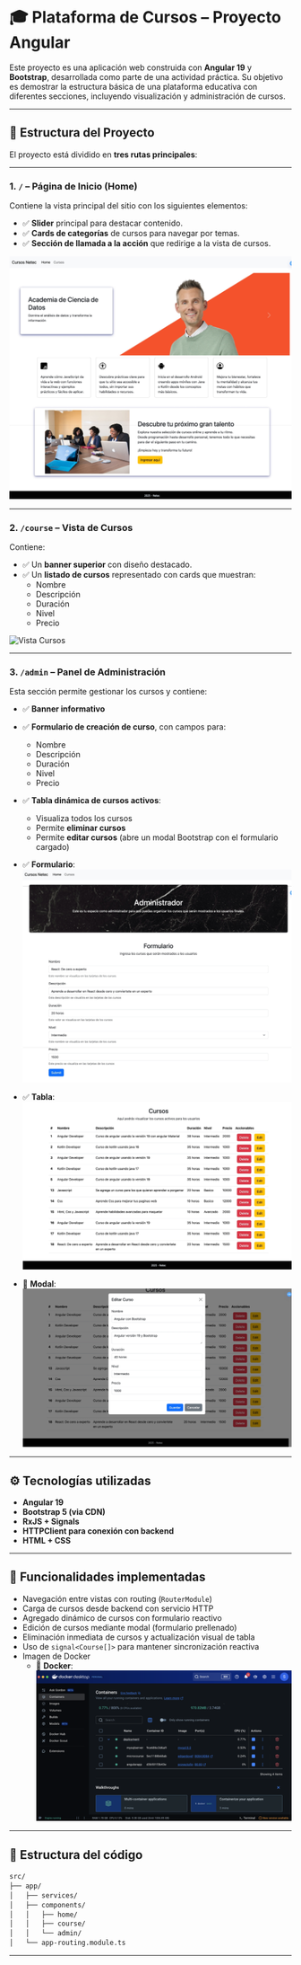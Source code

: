
# 🎓 Plataforma de Cursos – Proyecto Angular

Este proyecto es una aplicación web construida con **Angular 19** y **Bootstrap**, desarrollada como parte de una actividad práctica. Su objetivo es demostrar la estructura básica de una plataforma educativa con diferentes secciones, incluyendo visualización y administración de cursos.

---

## 🧩 Estructura del Proyecto

El proyecto está dividido en **tres rutas principales**:

---

### 1. `/` – Página de Inicio (Home)

Contiene la vista principal del sitio con los siguientes elementos:

- ✅ **Slider** principal para destacar contenido.
- ✅ **Cards de categorías** de cursos para navegar por temas.
- ✅ **Sección de llamada a la acción** que redirige a la vista de cursos.


![Vista Home](images/Capturas%20de%20pantalla/Captura_Home.jpeg)


---

### 2. `/course` – Vista de Cursos

Contiene:

- ✅ Un **banner superior** con diseño destacado.
- ✅ Un **listado de cursos** representado con cards que muestran:
  - Nombre
  - Descripción
  - Duración
  - Nivel
  - Precio



![Vista Cursos](/images/Capturas%20de%20pantalla/Captura_Curso.jpeg)


---

### 3. `/admin` – Panel de Administración

Esta sección permite gestionar los cursos y contiene:

- ✅ **Banner informativo**
- ✅ **Formulario de creación de curso**, con campos para:
  - Nombre
  - Descripción
  - Duración
  - Nivel
  - Precio
- ✅ **Tabla dinámica de cursos activos**:
  - Visualiza todos los cursos
  - Permite **eliminar cursos**
  - Permite **editar cursos** (abre un modal Bootstrap con el formulario cargado)

- ✅ **Formulario**:
![Vista Admin](images/Capturas%20de%20pantalla/Captura_Admin_Formulario.jpeg)

- ✅ **Tabla**:
![Vista Tabla](images/Capturas%20de%20pantalla/Captura_Admin_Tabla.jpeg)

- 📝 **Modal**:
![Modal Editar Curso](images/Capturas%20de%20pantalla/Captura_Admin_Tabla_Editar.jpeg)


---

## ⚙️ Tecnologías utilizadas

- **Angular 19**
- **Bootstrap 5 (via CDN)**
- **RxJS + Signals**
- **HTTPClient para conexión con backend**
- **HTML + CSS**

---

## 🚀 Funcionalidades implementadas

- Navegación entre vistas con routing (`RouterModule`)
- Carga de cursos desde backend con servicio HTTP
- Agregado dinámico de cursos con formulario reactivo
- Edición de cursos mediante modal (formulario prellenado)
- Eliminación inmediata de cursos y actualización visual de tabla
- Uso de `signal<Course[]>` para mantener sincronización reactiva
- Imagen de Docker
  - 📝 **Docker**:
![Docker](images/Capturas%20de%20pantalla/Captura_Evidencia_Docker.png)
---

## 📁 Estructura del código

```bash
src/
├── app/
│   ├── services/
│   ├── components/
│   │   ├── home/
│   │   ├── course/
│   │   └── admin/
│   └── app-routing.module.ts

```

---
